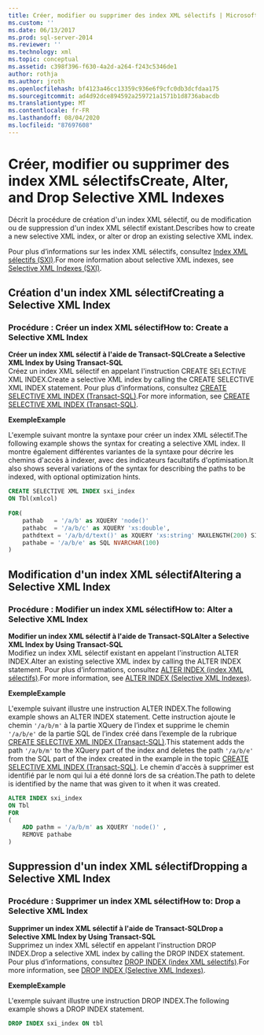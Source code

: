 ```yaml
---
title: Créer, modifier ou supprimer des index XML sélectifs | Microsoft Docs
ms.custom: ''
ms.date: 06/13/2017
ms.prod: sql-server-2014
ms.reviewer: ''
ms.technology: xml
ms.topic: conceptual
ms.assetid: c398f396-f630-4a2d-a264-f243c5346de1
author: rothja
ms.author: jroth
ms.openlocfilehash: bf4123a46cc13359c936e6f9cfc0db3dcfdaa175
ms.sourcegitcommit: ad4d92dce894592a259721a1571b1d8736abacdb
ms.translationtype: MT
ms.contentlocale: fr-FR
ms.lasthandoff: 08/04/2020
ms.locfileid: "87697608"
---
```

# <a name="create-alter-and-drop-selective-xml-indexes"></a><span data-ttu-id="ab7cb-102">Créer, modifier ou supprimer des index XML sélectifs</span><span class="sxs-lookup"><span data-stu-id="ab7cb-102">Create, Alter, and Drop Selective XML Indexes</span></span>
  <span data-ttu-id="ab7cb-103">Décrit la procédure de création d'un index XML sélectif, ou de modification ou de suppression d'un index XML sélectif existant.</span><span class="sxs-lookup"><span data-stu-id="ab7cb-103">Describes how to create a new selective XML index, or alter or drop an existing selective XML index.</span></span>  
  
 <span data-ttu-id="ab7cb-104">Pour plus d’informations sur les index XML sélectifs, consultez [Index XML sélectifs &#40;SXI&#41;](selective-xml-indexes-sxi.md).</span><span class="sxs-lookup"><span data-stu-id="ab7cb-104">For more information about selective XML indexes, see [Selective XML Indexes &#40;SXI&#41;](selective-xml-indexes-sxi.md).</span></span>  
  
##  <a name="creating-a-selective-xml-index"></a><a name="create"></a> <span data-ttu-id="ab7cb-105">Création d'un index XML sélectif</span><span class="sxs-lookup"><span data-stu-id="ab7cb-105">Creating a Selective XML Index</span></span>  
  
### <a name="how-to-create-a-selective-xml-index"></a><span data-ttu-id="ab7cb-106">Procédure : Créer un index XML sélectif</span><span class="sxs-lookup"><span data-stu-id="ab7cb-106">How to: Create a Selective XML Index</span></span>  
 <span data-ttu-id="ab7cb-107">**Créer un index XML sélectif à l'aide de Transact-SQL**</span><span class="sxs-lookup"><span data-stu-id="ab7cb-107">**Create a Selective XML Index by Using Transact-SQL**</span></span>  
 <span data-ttu-id="ab7cb-108">Créez un index XML sélectif en appelant l'instruction CREATE SELECTIVE XML INDEX.</span><span class="sxs-lookup"><span data-stu-id="ab7cb-108">Create a selective XML index by calling the CREATE SELECTIVE XML INDEX statement.</span></span> <span data-ttu-id="ab7cb-109">Pour plus d’informations, consultez [CREATE SELECTIVE XML INDEX &#40;Transact-SQL&#41;](/sql/t-sql/statements/create-selective-xml-index-transact-sql).</span><span class="sxs-lookup"><span data-stu-id="ab7cb-109">For more information, see [CREATE SELECTIVE XML INDEX &#40;Transact-SQL&#41;](/sql/t-sql/statements/create-selective-xml-index-transact-sql).</span></span>  
  
 <span data-ttu-id="ab7cb-110">**Exemple**</span><span class="sxs-lookup"><span data-stu-id="ab7cb-110">**Example**</span></span>  
  
 <span data-ttu-id="ab7cb-111">L'exemple suivant montre la syntaxe pour créer un index XML sélectif.</span><span class="sxs-lookup"><span data-stu-id="ab7cb-111">The following example shows the syntax for creating a selective XML index.</span></span> <span data-ttu-id="ab7cb-112">Il montre également différentes variantes de la syntaxe pour décrire les chemins d'accès à indexer, avec des indicateurs facultatifs d'optimisation.</span><span class="sxs-lookup"><span data-stu-id="ab7cb-112">It also shows several variations of the syntax for describing the paths to be indexed, with optional optimization hints.</span></span>  
  
```sql  
CREATE SELECTIVE XML INDEX sxi_index  
ON Tbl(xmlcol)  
  
FOR(  
    pathab   = '/a/b' as XQUERY 'node()'  
    pathabc  = '/a/b/c' as XQUERY 'xs:double',   
    pathdtext = '/a/b/d/text()' as XQUERY 'xs:string' MAXLENGTH(200) SINGLETON  
    pathabe = '/a/b/e' as SQL NVARCHAR(100)  
)  
```  
  
  
  
##  <a name="altering-a-selective-xml-index"></a><a name="alter"></a> <span data-ttu-id="ab7cb-113">Modification d'un index XML sélectif</span><span class="sxs-lookup"><span data-stu-id="ab7cb-113">Altering a Selective XML Index</span></span>  
  
### <a name="how-to-alter-a-selective-xml-index"></a><span data-ttu-id="ab7cb-114">Procédure : Modifier un index XML sélectif</span><span class="sxs-lookup"><span data-stu-id="ab7cb-114">How to: Alter a Selective XML Index</span></span>  
 <span data-ttu-id="ab7cb-115">**Modifier un index XML sélectif à l'aide de Transact-SQL**</span><span class="sxs-lookup"><span data-stu-id="ab7cb-115">**Alter a Selective XML Index by Using Transact-SQL**</span></span>  
 <span data-ttu-id="ab7cb-116">Modifiez un index XML sélectif existant en appelant l'instruction ALTER INDEX.</span><span class="sxs-lookup"><span data-stu-id="ab7cb-116">Alter an existing selective XML index by calling the ALTER INDEX statement.</span></span> <span data-ttu-id="ab7cb-117">Pour plus d’informations, consultez [ALTER INDEX &#40;index XML sélectifs&#41;](../indexes/indexes.md).</span><span class="sxs-lookup"><span data-stu-id="ab7cb-117">For more information, see [ALTER INDEX &#40;Selective XML Indexes&#41;](../indexes/indexes.md).</span></span>  
  
 <span data-ttu-id="ab7cb-118">**Exemple**</span><span class="sxs-lookup"><span data-stu-id="ab7cb-118">**Example**</span></span>  
  
 <span data-ttu-id="ab7cb-119">L'exemple suivant illustre une instruction ALTER INDEX.</span><span class="sxs-lookup"><span data-stu-id="ab7cb-119">The following example shows an ALTER INDEX statement.</span></span> <span data-ttu-id="ab7cb-120">Cette instruction ajoute le chemin `'/a/b/m'` à la partie XQuery de l’index et supprime le chemin `'/a/b/e'` de la partie SQL de l’index créé dans l’exemple de la rubrique [CREATE SELECTIVE XML INDEX &#40;Transact-SQL&#41;](/sql/t-sql/statements/create-selective-xml-index-transact-sql).</span><span class="sxs-lookup"><span data-stu-id="ab7cb-120">This statement adds the path `'/a/b/m'` to the XQuery part of the index and deletes the path `'/a/b/e'` from the SQL part of the index created in the example in the topic [CREATE SELECTIVE XML INDEX &#40;Transact-SQL&#41;](/sql/t-sql/statements/create-selective-xml-index-transact-sql).</span></span> <span data-ttu-id="ab7cb-121">Le chemin d'accès à supprimer est identifié par le nom qui lui a été donné lors de sa création.</span><span class="sxs-lookup"><span data-stu-id="ab7cb-121">The path to delete is identified by the name that was given to it when it was created.</span></span>  
  
```sql  
ALTER INDEX sxi_index  
ON Tbl  
FOR   
(  
    ADD pathm = '/a/b/m' as XQUERY 'node()' ,  
    REMOVE pathabe  
)  
```  
  
  
  
##  <a name="dropping-a-selective-xml-index"></a><a name="drop"></a> <span data-ttu-id="ab7cb-122">Suppression d'un index XML sélectif</span><span class="sxs-lookup"><span data-stu-id="ab7cb-122">Dropping a Selective XML Index</span></span>  
  
### <a name="how-to-drop-a-selective-xml-index"></a><span data-ttu-id="ab7cb-123">Procédure : Supprimer un index XML sélectif</span><span class="sxs-lookup"><span data-stu-id="ab7cb-123">How to: Drop a Selective XML Index</span></span>  
 <span data-ttu-id="ab7cb-124">**Supprimer un index XML sélectif à l'aide de Transact-SQL**</span><span class="sxs-lookup"><span data-stu-id="ab7cb-124">**Drop a Selective XML Index by Using Transact-SQL**</span></span>  
 <span data-ttu-id="ab7cb-125">Supprimez un index XML sélectif en appelant l'instruction DROP INDEX.</span><span class="sxs-lookup"><span data-stu-id="ab7cb-125">Drop a selective XML index by calling the DROP INDEX statement.</span></span> <span data-ttu-id="ab7cb-126">Pour plus d’informations, consultez [DROP INDEX &#40;index XML sélectifs&#41;](/sql/t-sql/statements/drop-index-selective-xml-indexes).</span><span class="sxs-lookup"><span data-stu-id="ab7cb-126">For more information, see [DROP INDEX &#40;Selective XML Indexes&#41;](/sql/t-sql/statements/drop-index-selective-xml-indexes).</span></span>  
  
 <span data-ttu-id="ab7cb-127">**Exemple**</span><span class="sxs-lookup"><span data-stu-id="ab7cb-127">**Example**</span></span>  
  
 <span data-ttu-id="ab7cb-128">L'exemple suivant illustre une instruction DROP INDEX.</span><span class="sxs-lookup"><span data-stu-id="ab7cb-128">The following example shows a DROP INDEX statement.</span></span>  
  
```sql  
DROP INDEX sxi_index ON tbl  
```  
  
 
  
  
